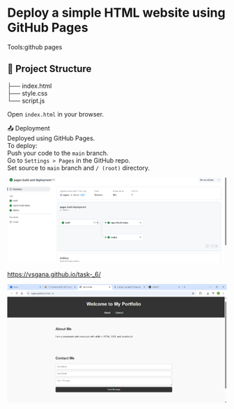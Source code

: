 # Deploy a simple HTML website using GitHub Pages
Tools:github pages
## 📁 Project Structure
├── index.html  
├── style.css  
└── script.js  

Open `index.html` in your browser.  

📤 Deployment  
Deployed using GitHub Pages.  
To deploy:  
Push your code to the `main` branch.  
Go to `Settings > Pages` in the GitHub repo.  
Set source to `main` branch and `/ (root)` directory.

![Page Deployment](images/pagesdeploy.png)

https://vsgana.github.io/task-_6/

![website](images/output.png)

